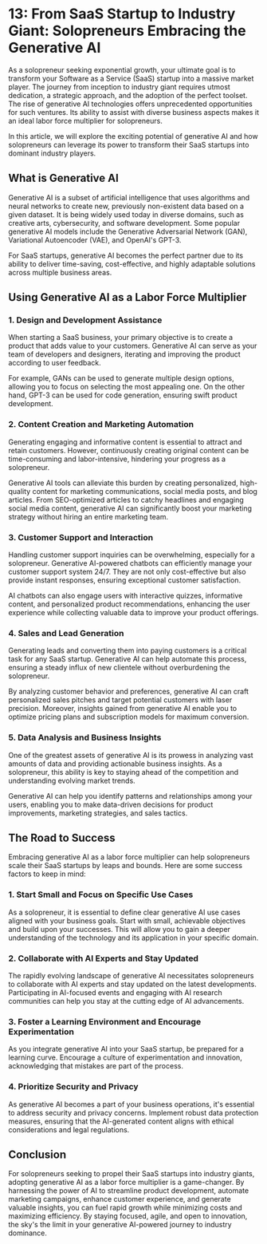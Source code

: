 # 13: From SaaS Startup to Industry Giant: Solopreneurs Embracing the Generative AI

As a solopreneur seeking exponential growth, your ultimate goal is to transform your Software as a Service (SaaS) startup into a massive market player. The journey from inception to industry giant requires utmost dedication, a strategic approach, and the adoption of the perfect toolset. The rise of generative AI technologies offers unprecedented opportunities for such ventures. Its ability to assist with diverse business aspects makes it an ideal labor force multiplier for solopreneurs. 

In this article, we will explore the exciting potential of generative AI and how solopreneurs can leverage its power to transform their SaaS startups into dominant industry players.

## What is Generative AI

Generative AI is a subset of artificial intelligence that uses algorithms and neural networks to create new, previously non-existent data based on a given dataset. It is being widely used today in diverse domains, such as creative arts, cybersecurity, and software development. Some popular generative AI models include the Generative Adversarial Network (GAN), Variational Autoencoder (VAE), and OpenAI's GPT-3.

For SaaS startups, generative AI becomes the perfect partner due to its ability to deliver time-saving, cost-effective, and highly adaptable solutions across multiple business areas.

## Using Generative AI as a Labor Force Multiplier

### 1. Design and Development Assistance

When starting a SaaS business, your primary objective is to create a product that adds value to your customers. Generative AI can serve as your team of developers and designers, iterating and improving the product according to user feedback.

For example, GANs can be used to generate multiple design options, allowing you to focus on selecting the most appealing one. On the other hand, GPT-3 can be used for code generation, ensuring swift product development.

### 2. Content Creation and Marketing Automation

Generating engaging and informative content is essential to attract and retain customers. However, continuously creating original content can be time-consuming and labor-intensive, hindering your progress as a solopreneur.

Generative AI tools can alleviate this burden by creating personalized, high-quality content for marketing communications, social media posts, and blog articles. From SEO-optimized articles to catchy headlines and engaging social media content, generative AI can significantly boost your marketing strategy without hiring an entire marketing team.

### 3. Customer Support and Interaction

Handling customer support inquiries can be overwhelming, especially for a solopreneur. Generative AI-powered chatbots can efficiently manage your customer support system 24/7. They are not only cost-effective but also provide instant responses, ensuring exceptional customer satisfaction.

AI chatbots can also engage users with interactive quizzes, informative content, and personalized product recommendations, enhancing the user experience while collecting valuable data to improve your product offerings.

### 4. Sales and Lead Generation

Generating leads and converting them into paying customers is a critical task for any SaaS startup. Generative AI can help automate this process, ensuring a steady influx of new clientele without overburdening the solopreneur.

By analyzing customer behavior and preferences, generative AI can craft personalized sales pitches and target potential customers with laser precision. Moreover, insights gained from generative AI enable you to optimize pricing plans and subscription models for maximum conversion.

### 5. Data Analysis and Business Insights

One of the greatest assets of generative AI is its prowess in analyzing vast amounts of data and providing actionable business insights. As a solopreneur, this ability is key to staying ahead of the competition and understanding evolving market trends.

Generative AI can help you identify patterns and relationships among your users, enabling you to make data-driven decisions for product improvements, marketing strategies, and sales tactics.

## The Road to Success

Embracing generative AI as a labor force multiplier can help solopreneurs scale their SaaS startups by leaps and bounds. Here are some success factors to keep in mind:

### 1. Start Small and Focus on Specific Use Cases

As a solopreneur, it is essential to define clear generative AI use cases aligned with your business goals. Start with small, achievable objectives and build upon your successes. This will allow you to gain a deeper understanding of the technology and its application in your specific domain.

### 2. Collaborate with AI Experts and Stay Updated

The rapidly evolving landscape of generative AI necessitates solopreneurs to collaborate with AI experts and stay updated on the latest developments. Participating in AI-focused events and engaging with AI research communities can help you stay at the cutting edge of AI advancements.

### 3. Foster a Learning Environment and Encourage Experimentation

As you integrate generative AI into your SaaS startup, be prepared for a learning curve. Encourage a culture of experimentation and innovation, acknowledging that mistakes are part of the process.

### 4. Prioritize Security and Privacy

As generative AI becomes a part of your business operations, it's essential to address security and privacy concerns. Implement robust data protection measures, ensuring that the AI-generated content aligns with ethical considerations and legal regulations.

## Conclusion

For solopreneurs seeking to propel their SaaS startups into industry giants, adopting generative AI as a labor force multiplier is a game-changer. By harnessing the power of AI to streamline product development, automate marketing campaigns, enhance customer experience, and generate valuable insights, you can fuel rapid growth while minimizing costs and maximizing efficiency. By staying focused, agile, and open to innovation, the sky's the limit in your generative AI-powered journey to industry dominance.
